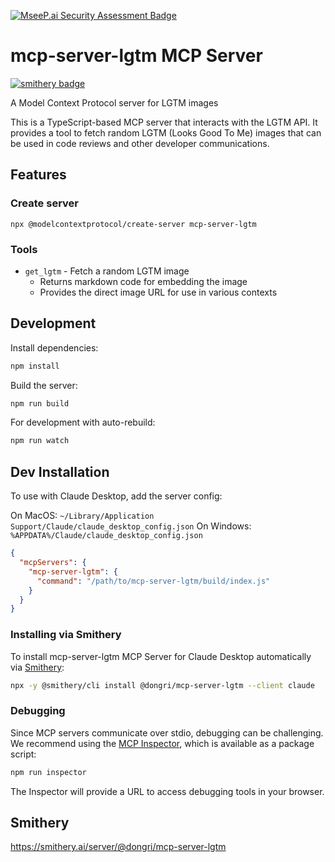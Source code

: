 [![MseeP.ai Security Assessment Badge](https://mseep.net/pr/dongri-mcp-server-lgtm-badge.png)](https://mseep.ai/app/dongri-mcp-server-lgtm)

# mcp-server-lgtm MCP Server

[![smithery badge](https://smithery.ai/badge/@dongri/mcp-server-lgtm)](https://smithery.ai/server/@dongri/mcp-server-lgtm)

A Model Context Protocol server for LGTM images

This is a TypeScript-based MCP server that interacts with the LGTM API. It provides a tool to fetch random LGTM (Looks Good To Me) images that can be used in code reviews and other developer communications.

## Features

### Create server
```
npx @modelcontextprotocol/create-server mcp-server-lgtm
```

### Tools
- `get_lgtm` - Fetch a random LGTM image
  - Returns markdown code for embedding the image
  - Provides the direct image URL for use in various contexts

## Development

Install dependencies:
```bash
npm install
```

Build the server:
```bash
npm run build
```

For development with auto-rebuild:
```bash
npm run watch
```

## Dev Installation

To use with Claude Desktop, add the server config:

On MacOS: `~/Library/Application Support/Claude/claude_desktop_config.json`
On Windows: `%APPDATA%/Claude/claude_desktop_config.json`

```json
{
  "mcpServers": {
    "mcp-server-lgtm": {
      "command": "/path/to/mcp-server-lgtm/build/index.js"
    }
  }
}
```

### Installing via Smithery

To install mcp-server-lgtm MCP Server for Claude Desktop automatically via [Smithery](https://smithery.ai/server/@dongri/mcp-server-lgtm):

```bash
npx -y @smithery/cli install @dongri/mcp-server-lgtm --client claude
```

### Debugging

Since MCP servers communicate over stdio, debugging can be challenging. We recommend using the [MCP Inspector](https://github.com/modelcontextprotocol/inspector), which is available as a package script:

```bash
npm run inspector
```

The Inspector will provide a URL to access debugging tools in your browser.

## Smithery

https://smithery.ai/server/@dongri/mcp-server-lgtm
